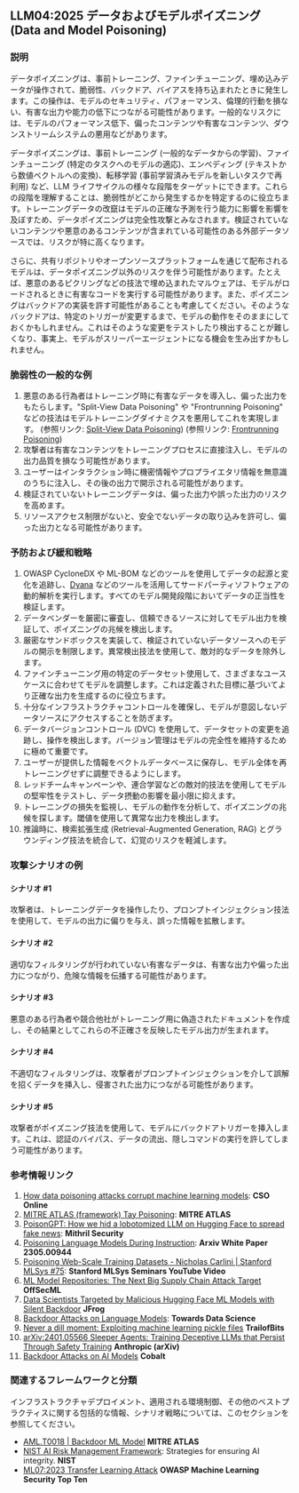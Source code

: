 ## LLM04:2025 データおよびモデルポイズニング (Data and Model Poisoning)

### 説明

データポイズニングは、事前トレーニング、ファインチューニング、埋め込みデータが操作されて、脆弱性、バックドア、バイアスを持ち込まれたときに発生します。この操作は、モデルのセキュリティ、パフォーマンス、倫理的行動を損ない、有害な出力や能力の低下につながる可能性があります。一般的なリスクには、モデルのパフォーマンス低下、偏ったコンテンツや有害なコンテンツ、ダウンストリームシステムの悪用などがあります。

データポイズニングは、事前トレーニング (一般的なデータからの学習)、ファインチューニング (特定のタスクへのモデルの適応)、エンベディング (テキストから数値ベクトルへの変換)、転移学習 (事前学習済みモデルを新しいタスクで再利用) など、LLM ライフサイクルの様々な段階をターゲットにできます。これらの段階を理解することは、脆弱性がどこから発生するかを特定するのに役立ちます。トレーニングデータの改竄はモデルの正確な予測を行う能力に影響を影響を及ぼすため、データポイズニングは完全性攻撃とみなされます。検証されていないコンテンツや悪意のあるコンテンツが含まれている可能性のある外部データソースでは、リスクが特に高くなります。

さらに、共有リポジトリやオープンソースプラットフォームを通じて配布されるモデルは、データポイズニング以外のリスクを伴う可能性があります。たとえば、悪意のあるピクリングなどの技法で埋め込まれたマルウェアは、モデルがロードされるときに有害なコードを実行する可能性があります。また、ポイズニングはバックドアの実装を許す可能性があることも考慮してください。そのようなバックドアは、特定のトリガーが変更するまで、モデルの動作をそのままにしておくかもしれません。これはそのような変更をテストしたり検出することが難しくなり、事実上、モデルがスリーパーエージェントになる機会を生み出すかもしれません。

### 脆弱性の一般的な例

1. 悪意のある行為者はトレーニング時に有害なデータを導入し、偏った出力をもたらします。"Split-View Data Poisoning" や "Frontrunning Poisoning" などの技法はモデルトレーニングダイナミクスを悪用してこれを実現します。
  (参照リンク: [Split-View Data Poisoning](https://github.com/GangGreenTemperTatum/speaking/blob/main/dc604/hacker-summer-camp-23/Ads%20_%20Poisoning%20Web%20Training%20Datasets%20_%20Flow%20Diagram%20-%20Exploit%201%20Split-View%20Data%20Poisoning.jpeg))
  (参照リンク: [Frontrunning Poisoning](https://github.com/GangGreenTemperTatum/speaking/blob/main/dc604/hacker-summer-camp-23/Ads%20_%20Poisoning%20Web%20Training%20Datasets%20_%20Flow%20Diagram%20-%20Exploit%202%20Frontrunning%20Data%20Poisoning.jpeg))
2. 攻撃者は有害なコンテンツをトレーニングプロセスに直接注入し、モデルの出力品質を損なう可能性があります。
3. ユーザーはインタラクション時に機密情報やプロプライエタリ情報を無意識のうちに注入し、その後の出力で開示される可能性があります。
4. 検証されていないトレーニングデータは、偏った出力や誤った出力のリスクを高めます。
5. リソースアクセス制限がないと、安全でないデータの取り込みを許可し、偏った出力となる可能性があります。

### 予防および緩和戦略

1. OWASP CycloneDX や ML-BOM などのツールを使用してデータの起源と変化を追跡し、[Dyana](https://github.com/dreadnode/dyana) などのツールを活用してサードパーティソフトウェアの動的解析を実行します。すべてのモデル開発段階においてデータの正当性を検証します。
2. データベンダーを厳密に審査し、信頼できるソースに対してモデル出力を検証して、ポイズニングの兆候を検出します。
3. 厳密なサンドボックスを実装して、検証されていないデータソースへのモデルの開示を制限します。異常検出技法を使用して、敵対的なデータを除外します。
4. ファインチューニング用の特定のデータセット使用して、さまざまなユースケースに合わせてモデルを調整します。これは定義された目標に基づいてより正確な出力を生成するのに役立ちます。
5. 十分なインフラストラクチャコントロールを確保し、モデルが意図しないデータソースにアクセスすることを防ぎます。
6. データバージョンコントロール (DVC) を使用して、データセットの変更を追跡し、操作を検出します。バージョン管理はモデルの完全性を維持するために極めて重要です。
7. ユーザーが提供した情報をベクトルデータベースに保存し、モデル全体を再トレーニングせずに調整できるようにします。
8. レッドチームキャンペーンや、連合学習などの敵対的技法を使用してモデルの堅牢性をテストし、データ摂動の影響を最小限に抑えます。
9. トレーニングの損失を監視し、モデルの動作を分析して、ポイズニングの兆候を探します。閾値を使用して異常な出力を検出します。
10. 推論時に、検索拡張生成 (Retrieval-Augmented Generation, RAG) とグラウンディング技法を統合して、幻覚のリスクを軽減します。

### 攻撃シナリオの例

#### シナリオ #1

  攻撃者は、トレーニングデータを操作したり、プロンプトインジェクション技法を使用して、モデルの出力に偏りを与え、誤った情報を拡散します。

#### シナリオ #2

  適切なフィルタリングが行われていない有害なデータは、有害な出力や偏った出力につながり、危険な情報を伝播する可能性があります。

#### シナリオ #3

  悪意のある行為者や競合他社がトレーニング用に偽造されたドキュメントを作成し、その結果としてこれらの不正確さを反映したモデル出力が生まれます。

#### シナリオ #4

  不適切なフィルタリングは、攻撃者がプロンプトインジェクションを介して誤解を招くデータを挿入し、侵害された出力につながる可能性があります。

#### シナリオ #5

  攻撃者がポイズニング技法を使用して、モデルにバックドアトリガーを挿入します。これは、認証のバイパス、データの流出、隠しコマンドの実行を許してしまう可能性があります。

### 参考情報リンク

1. [How data poisoning attacks corrupt machine learning models](https://www.csoonline.com/article/3613932/how-data-poisoning-attacks-corrupt-machine-learning-models.html): **CSO Online**
2. [MITRE ATLAS (framework) Tay Poisoning](https://atlas.mitre.org/studies/AML.CS0009/): **MITRE ATLAS**
3. [PoisonGPT: How we hid a lobotomized LLM on Hugging Face to spread fake news](https://blog.mithrilsecurity.io/poisongpt-how-we-hid-a-lobotomized-llm-on-hugging-face-to-spread-fake-news/): **Mithril Security**
4. [Poisoning Language Models During Instruction](https://arxiv.org/abs/2305.00944): **Arxiv White Paper 2305.00944**
5. [Poisoning Web-Scale Training Datasets - Nicholas Carlini | Stanford MLSys #75](https://www.youtube.com/watch?v=h9jf1ikcGyk): **Stanford MLSys Seminars YouTube Video**
6. [ML Model Repositories: The Next Big Supply Chain Attack Target](https://www.darkreading.com/cloud-security/ml-model-repositories-next-big-supply-chain-attack-target) **OffSecML**
7. [Data Scientists Targeted by Malicious Hugging Face ML Models with Silent Backdoor](https://jfrog.com/blog/data-scientists-targeted-by-malicious-hugging-face-ml-models-with-silent-backdoor/) **JFrog**
8. [Backdoor Attacks on Language Models](https://towardsdatascience.com/backdoor-attacks-on-language-models-can-we-trust-our-models-weights-73108f9dcb1f): **Towards Data Science**
9. [Never a dill moment: Exploiting machine learning pickle files](https://blog.trailofbits.com/2021/03/15/never-a-dill-moment-exploiting-machine-learning-pickle-files/) **TrailofBits**
10. [arXiv:2401.05566 Sleeper Agents: Training Deceptive LLMs that Persist Through Safety Training](https://www.anthropic.com/news/sleeper-agents-training-deceptive-llms-that-persist-through-safety-training) **Anthropic (arXiv)**
11. [Backdoor Attacks on AI Models](https://www.cobalt.io/blog/backdoor-attacks-on-ai-models) **Cobalt**

### 関連するフレームワークと分類

インフラストラクチャデプロイメント、適用される環境制御、その他のベストプラクティスに関する包括的な情報、シナリオ戦略については、このセクションを参照してください。

- [AML.T0018 | Backdoor ML Model](https://atlas.mitre.org/techniques/AML.T0018) **MITRE ATLAS**
- [NIST AI Risk Management Framework](https://www.nist.gov/itl/ai-risk-management-framework): Strategies for ensuring AI integrity. **NIST**
- [ML07:2023 Transfer Learning Attack](https://owasp.org/www-project-machine-learning-security-top-10/docs/ML07_2023-Transfer_Learning_Attack) **OWASP Machine Learning Security Top Ten**
